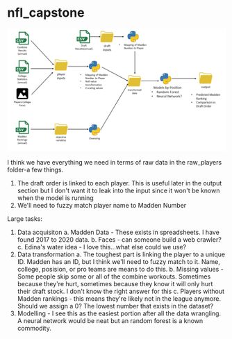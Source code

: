 # nfl_capstone
 
![Data Flow Diagram](diagrams/data_flow_diagram.png)


I think we have everything we need in terms of raw data in the raw_players folder-a few things.

1. The draft order is linked to each player. This is useful later in the output section but I don't want it to leak into the input since it won't be known when the model is running
2. We'll need to fuzzy match player name to Madden Number


Large tasks:
1. Data acquisiton
   a. Madden Data - These exists in spreadsheets. I have found 2017 to 2020 data.
   b. Faces - can someone build a web crawler?
   c. Edina's water idea - I love this...what else could we use?
2. Data transformation
   a. The toughest part is linking the player to a unique ID. Madden has an ID, but I think we'll need to fuzzy match to it. Name, college, posision, or pro teams are means to do this.
   b. Missing values - Some people skip some or all of the combine workouts. Sometimes because they're hurt, sometimes because they know it will only hurt their draft stock. I don't know the right answer for this
   c. Players without Madden rankings - this means they're likely not in the league anymore. Should we assign a 0? The lowest number that exists in the dataset?
3. Modelling - I see this as the easiest portion after all the data wrangling. A neural network would be neat but an random forest is a known commodity.


   
